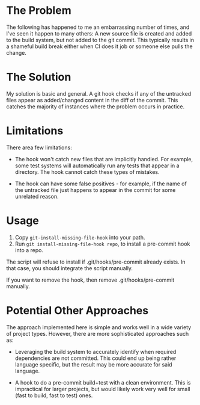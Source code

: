 The Problem
===========
The following has happened to me an embarrassing number of times, and I've seen
it happen to many others: A new source file is created and added to the build
system, but not added to the git commit.  This typically results in a shameful
build break either when CI does it job or someone else pulls the change.

The Solution
============
My solution is basic and general.  A git hook checks if any of the untracked
files appear as added/changed content in the diff of the commit.  This catches
the majority of instances where the problem occurs in practice.

Limitations
===========
There area few limitations:

 - The hook won't catch new files that are implicitly handled.  For example,
   some test systems will automatically run any tests that appear in a
   directory.  The hook cannot catch these types of mistakes.

 - The hook can have some false positives - for example, if the name of the
   untracked file just happens to appear in the commit for some unrelated
   reason.

Usage
=====

1. Copy `git-install-missing-file-hook` into your path.
2. Run `git install-missing-file-hook repo`, to install a pre-commit hook into
   a repo.

The script will refuse to install if .git/hooks/pre-commit already exists.  In
that case, you should integrate the script manually.

If you want to remove the hook, then remove .git/hooks/pre-commit manually.

Potential Other Approaches
==========================
The approach implemented here is simple and works well in a wide variety of
project types.  However, there are more sophisticated approaches
such as:

* Leveraging the build system to accurately identify when required dependencies
  are not committed.  This could end up being rather language specific, but the
  result may be more accurate for said language.

* A hook to do a pre-commit build+test with a clean environment.  This is
  impractical for larger projects, but would likely work very well for small
  (fast to build, fast to test) ones.

